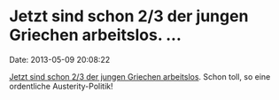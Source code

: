 Jetzt sind schon 2/3 der jungen Griechen arbeitslos. \...
=========================================================

Date: 2013-05-09 20:08:22

[Jetzt sind schon 2/3 der jungen Griechen
arbeitslos](http://ml.spiegel.de/article.do?id=898949). Schon toll, so
eine ordentliche Austerity-Politik!
